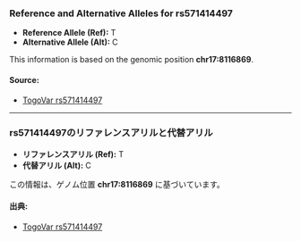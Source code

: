 ### Reference and Alternative Alleles for rs571414497
- **Reference Allele (Ref):** T  
- **Alternative Allele (Alt):** C  

This information is based on the genomic position **chr17:8116869**.

#### Source:
- [TogoVar rs571414497](https://togovar.org/variant/tgv397740557)

---

### rs571414497のリファレンスアリルと代替アリル
- **リファレンスアリル (Ref):** T  
- **代替アリル (Alt):** C  

この情報は、ゲノム位置 **chr17:8116869** に基づいています。

#### 出典:
- [TogoVar rs571414497](https://togovar.org/variant/tgv397740557)